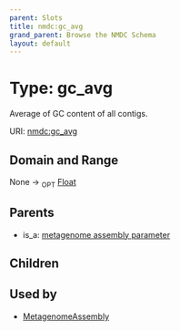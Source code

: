 ```yaml
---
parent: Slots
title: nmdc:gc_avg
grand_parent: Browse the NMDC Schema
layout: default
---
```


# Type: gc_avg


Average of GC content of all contigs.

URI: [nmdc:gc_avg](https://microbiomedata/meta/gc_avg)

## Domain and Range

None ->  <sub>OPT</sub> [Float](types/Float.md)

## Parents

 *  is_a: [metagenome assembly parameter](metagenome_assembly_parameter.md)

## Children


## Used by

 * [MetagenomeAssembly](MetagenomeAssembly.md)
